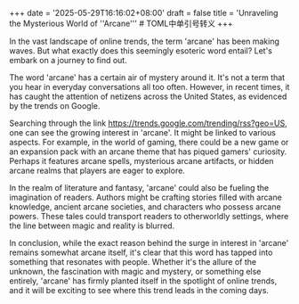+++
date = '2025-05-29T16:16:02+08:00'
draft = false
title = 'Unraveling the Mysterious World of ''Arcane''' # TOML中单引号转义
+++

In the vast landscape of online trends, the term 'arcane' has been making waves. But what exactly does this seemingly esoteric word entail? Let's embark on a journey to find out.

The word 'arcane' has a certain air of mystery around it. It's not a term that you hear in everyday conversations all too often. However, in recent times, it has caught the attention of netizens across the United States, as evidenced by the trends on Google.

Searching through the link https://trends.google.com/trending/rss?geo=US, one can see the growing interest in 'arcane'. It might be linked to various aspects. For example, in the world of gaming, there could be a new game or an expansion pack with an arcane theme that has piqued gamers' curiosity. Perhaps it features arcane spells, mysterious arcane artifacts, or hidden arcane realms that players are eager to explore.

In the realm of literature and fantasy, 'arcane' could also be fueling the imagination of readers. Authors might be crafting stories filled with arcane knowledge, ancient arcane societies, and characters who possess arcane powers. These tales could transport readers to otherworldly settings, where the line between magic and reality is blurred.

In conclusion, while the exact reason behind the surge in interest in 'arcane' remains somewhat arcane itself, it's clear that this word has tapped into something that resonates with people. Whether it's the allure of the unknown, the fascination with magic and mystery, or something else entirely, 'arcane' has firmly planted itself in the spotlight of online trends, and it will be exciting to see where this trend leads in the coming days.